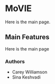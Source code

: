 # MoVIE

Here is the main page.

## Main Features

Here is the main page

### Authors

* Carey Williamson
* Sina Keshvadi
